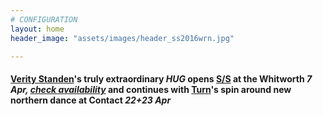 ```yaml
---
# CONFIGURATION
layout: home
header_image: "assets/images/header_ss2016wrn.jpg"

---
```

#### [Verity Standen](/current/2016-springsummer/standen)'s truly extraordinary *HUG* opens [S/S](/current/2016-springsummer) at the Whitworth *7 Apr, <a href="http://www.wegottickets.com/wordofwarning" target="_blank">check availability</a>* and continues with [Turn](/current/2016-turn)'s spin around new northern dance at Contact *22+23 Apr*
